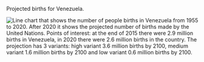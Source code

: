 Projected births for Venezuela.

![Line chart that shows the number of people births in Venezuela from 1955 to 2020. After 2020 it shows the projected
number of births made by the United Nations. Points of interest: at the end of 2015 there were 2.9 million births in Venezuela, 
in 2020 there were 2.6 million births in the country. The projection has 3 variants: high variant 3.6 million births by 2100, 
medium variant 1.6 million births by 2100 and low variant 0.6 million births by 2100.](https://github.com/luisfrein/-30DayChartChallenge/blob/master/D28.Future/D28.Future.png)

